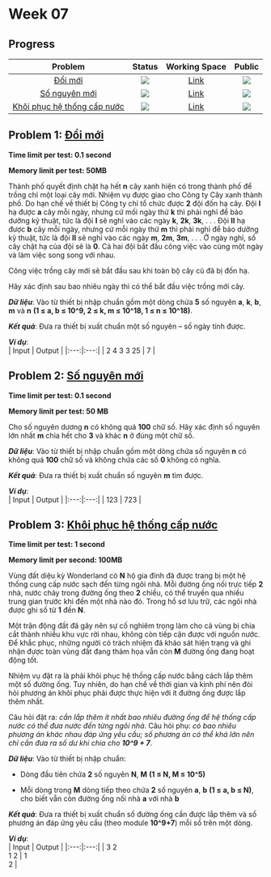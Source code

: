 # Week 07

## Progress
| Problem | Status | Working Space | Public |
|:---:|:---:|:--:|:--:|
| [Đổi mới](https://khmt.uit.edu.vn/wecode/cs112.2021/assignment/5/8) | ![](https://img.shields.io/badge/-Accepted-brightgreen) | [Link]() | ![](https://img.shields.io/badge/-NO-brightgreen)   
| [Số nguyên mới](https://khmt.uit.edu.vn/wecode/cs112.2021/assignment/5/15) | ![](https://img.shields.io/badge/-Accepted-brightgreen) | [Link]()  | ![](https://img.shields.io/badge/-NO-brightgreen)    
| [Khôi phục hệ thống cấp nước](https://khmt.uit.edu.vn/wecode/cs112.2021/assignment/5/5) | ![](https://img.shields.io/badge/-Accepted-brightgreen) | [Link]() | ![](https://img.shields.io/badge/-NO-brightgreen)    

## Problem 1: [Đổi mới](https://khmt.uit.edu.vn/wecode/cs112.2021/assignment/5/8)
**Time limit per test: 0.1 second**   

**Memory limit per test: 50MB**   
   
Thành phố quyết định chặt hạ hết **n** cây xanh hiện có trong thành phố để trồng chỉ một loại cây mới. Nhiệm vụ được giao cho Công ty Cây xanh thành phố. Do hạn chế về thiết bị Công ty chỉ tổ chức được **2** đội đốn hạ cây. Đội **I** hạ được **a** cây mỗi ngày, nhưng cứ mối ngày thứ **k** thì phải nghỉ để bảo dưỡng kỹ thuật, tức là đội **I** sẽ nghỉ vào các ngày **k**, **2k**, **3k**, . . . Đội **II** hạ được **b** cây mỗi ngày, nhưng cứ mỗi ngày thứ **m** thì phải nghỉ để bảo dưỡng kỹ thuật, tức là đội **II** sẽ nghỉ vào các ngày **m**, **2m**, **3m**, . . . Ở ngày nghỉ, số cây chặt hạ của đội sẽ là **0**. Cả hai đội bắt đầu công việc vào cùng một ngày và làm việc song song với nhau.   

Công việc trồng cây mới sẽ bắt đầu sau khi toàn bộ cây cũ đã bị đốn hạ.   

Hãy xác định sau bao nhiêu ngày thì có thể bắt đầu việc trồng mới cây.   

***Dữ liệu***: Vào từ thiết bị nhập chuẩn gồm một dòng chứa **5** số nguyên **a**, **k**, **b**, **m** và **n** **(1 ≤ a, b ≤ 10^9, 2 ≤ k, m ≤ 10^18, 1 ≤ n ≤ 10^18)**.   

***Kết quả***: Đưa ra thiết bị xuất chuẩn một số nguyên – số ngày tính được.     

***Ví dụ***:    
| Input | Output |
|:---:|:---:|
| 2 4 3 3 25 | 7 |


## Problem 2: [Số nguyên mới](https://khmt.uit.edu.vn/wecode/cs112.2021/assignment/5/15)   
**Time limit per test: 0.1 second**     

**Memory limit per test: 50 MB**    

Cho số nguyên dương **n** có không quá **100** chữ số. Hãy xác định số nguyên lớn nhất **m** chia hết cho **3** và khác **n** ở đúng một chữ số.   

***Dữ liệu***: Vào từ thiết bị nhập chuẩn gồm một dòng chứa số nguyên **n** có không quá **100** chữ số và không chứa các số **0** không có nghĩa.   

***Kết quả***: Đưa ra thiết bị xuất chuẩn số nguyên **m** tìm được.    

***Ví dụ***:    
| Input | Output |
|:---:|:---:|
| 123 | 723 |

## Problem 3: [Khôi phục hệ thống cấp nước](https://khmt.uit.edu.vn/wecode/cs112.2021/assignment/5/5)
**Time limit per test: 1 second**    

**Memory limit per second: 100MB**    

Vùng đất diệu kỳ Wonderland có **N** hộ gia đình đã được trang bị một hệ thống cung cấp nước sạch đến từng ngôi nhà. Mỗi đường ống nối trực tiếp **2** nhà, nước chảy trong đường ống theo **2** chiều, có thể truyền qua nhiều trung gian trước khi đến một nhà nào đó. Trong hồ sơ lưu trữ, các ngôi nhà được ghi số từ **1** đến **N**.     

Một trận động đất đã gây nên sự cố nghiêm trọng làm cho cả vùng bị chia cắt thành nhiều khu vực rời nhau, không còn tiếp cận được với nguồn nước. Để khắc phục, những người có trách nhiệm đã khảo sát hiện trạng và ghi nhận được toàn vùng đất đang thảm họa vẫn còn **M** đường ống đang hoạt động tốt.   

Nhiệm vụ đặt ra là phải khôi phục hệ thống cấp nước bằng cách lắp thêm một số đường ống. Tuy nhiên, do hạn chế về thời gian và kinh phí nên đòi hỏi phương án khôi phục phải được thực hiện với ít đường ống được lắp thêm nhất.    

Câu hỏi đặt ra: *cần lắp thêm ít nhất bao nhiêu đường ống để hệ thống cấp nước có thể đưa nước đến từng ngôi nhà*. 
Câu hỏi phụ: *có bao nhiêu phương án khác nhau đáp ứng yêu cầu; số phương án có thể khá lớn nên chỉ cần đưa ra số dư khi chia cho **10^9 + 7***.

***Dữ liệu***: Vào từ thiết bị nhập chuẩn:      

  - Dòng đầu tiên chứa **2** số nguyên **N**, **M** **(1 ≤ N, M  ≤ 10^5)**    

  - Mỗi dòng trong **M** dòng tiếp theo chứa **2** số nguyên **a**, **b** **(1 ≤ a, b ≤ N)**, cho biết vẫn còn đường ống nối nhà **a** với nhà **b**    

***Kết quả***: Đưa ra thiết bị xuất chuẩn số đường ống cần được lắp thêm và số phương án đáp ứng yêu cầu (theo module **10^9+7**) mỗi số trên một dòng.     

***Ví dụ***:    
| Input | Output |
|:---:|:---:|
| 3 2 <br/> 1 2 | 1 <br/> 2 |



